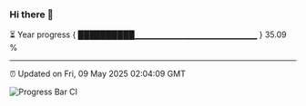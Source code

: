 ### Hi there 👋

⏳ Year progress { ██████████▁▁▁▁▁▁▁▁▁▁▁▁▁▁▁▁▁▁▁▁ } 35.09 %

---

⏰ Updated on Fri, 09 May 2025 02:04:09 GMT

![Progress Bar CI](https://github.com/DhruviPatel157/GitHub-Actions-Demo/workflows/Progress%20Bar%20CI/badge.svg)
